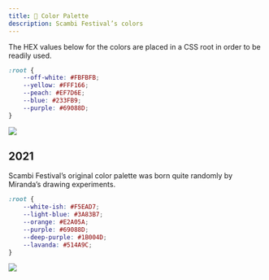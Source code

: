 ```yaml
---
title: 🎨 Color Palette
description: Scambi Festival’s colors
---
```

The HEX values below for the colors are placed in a CSS root in order to be readily used.

```css
:root {
	--off-white: #FBFBFB;
	--yellow: #FFF166;
	--peach: #EF7D6E;
	--blue: #233FB9;
	--purple: #69088D;
}
```

![](https://x.scambi.org/assets/manual/color-palette-2022.svg)

## 2021

Scambi Festival’s original color palette was born quite randomly by Miranda’s drawing experiments.

```css
:root {
	--white-ish: #F5EAD7;
	--light-blue: #3A83B7;
	--orange: #E2A05A;
	--purple: #69088D;
	--deep-purple: #1B004D;
	--lavanda: #514A9C;
}
```

![](https://x.scambi.org/assets/manual/color-palette-2021.svg)

